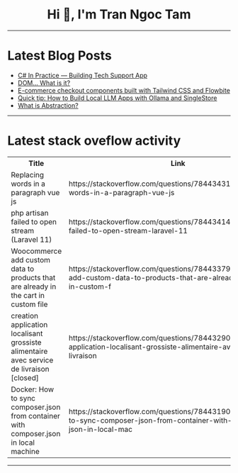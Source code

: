 <h1 align="center">Hi 👋, I'm Tran Ngoc Tam</h1>

---

# Latest Blog Posts 
<!-- BLOG-POST-LIST:START -->
- [C# In Practice — Building Tech Support App](https://dev.to/turalsuleymani/c-in-practice-building-tech-support-app-3e98)
- [DOM... What is it?](https://dev.to/yhuteemoren/dom-what-is-it-3nop)
- [E-commerce checkout components built with Tailwind CSS and Flowbite](https://dev.to/themesberg/e-commerce-checkout-components-built-with-tailwind-css-and-flowbite-3h6e)
- [Quick tip: How to Build Local LLM Apps with Ollama and SingleStore](https://dev.to/singlestore/quick-tip-how-to-build-local-llm-apps-with-ollama-and-singlestore-5h1)
- [What is Abstraction?](https://dev.to/m0n0x41d/what-is-abstraction-44k1)
<!-- BLOG-POST-LIST:END -->

---

# Latest stack oveflow activity
<table>
  <tr><th>Title</th><th>Link</th></tr>
  <!-- STACKOVERFLOW:START --><tr><td>Replacing words in a paragraph vue js</td><td>https://stackoverflow.com/questions/78443431/replacing-words-in-a-paragraph-vue-js</td></tr><tr><td>php artisan failed to open stream &lpar;Laravel 11&rpar;</td><td>https://stackoverflow.com/questions/78443414/php-artisan-failed-to-open-stream-laravel-11</td></tr><tr><td>Woocommerce add custom data to products that are already in the cart in custom file</td><td>https://stackoverflow.com/questions/78443379/woocommerce-add-custom-data-to-products-that-are-already-in-the-cart-in-custom-f</td></tr><tr><td>creation application localisant grossiste alimentaire avec service de livraison [closed]</td><td>https://stackoverflow.com/questions/78443290/creation-application-localisant-grossiste-alimentaire-avec-service-de-livraison</td></tr><tr><td>Docker: How to sync composer.json from container with composer.json in local machine</td><td>https://stackoverflow.com/questions/78443190/docker-how-to-sync-composer-json-from-container-with-composer-json-in-local-mac</td></tr><!-- STACKOVERFLOW:END -->
</table>

---


